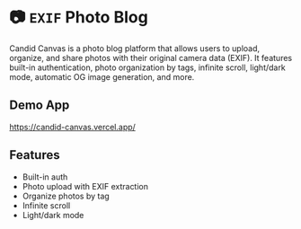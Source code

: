 # 📷 `EXIF` Photo Blog
Candid Canvas is a photo blog platform that allows users to upload, organize, and share photos with their original camera data (EXIF). It features built-in authentication, photo organization by tags, infinite scroll, light/dark mode, automatic OG image generation, and more.

Demo App
-
https://candid-canvas.vercel.app/

Features
-
- Built-in auth
- Photo upload with EXIF extraction
- Organize photos by tag
- Infinite scroll
- Light/dark mode
<!-- - Automatic OG image generation -->
<!-- - CMD-K menu with photo search -->
<!-- - Experimental support for AI-generated descriptions -->
<!-- - Support for Fujifilm simulations -->

<!-- 
Installation
-
### 1. Deploy to Vercel

1. Clone and deploy this repo with vercel.
2. Add required storage ([Vercel Postgres](https://vercel.com/docs/storage/vercel-postgres/quickstart#create-a-postgres-database) + [Vercel Blob](https://vercel.com/docs/storage/vercel-blob/quickstart#create-a-blob-store)) as part of template installation
3. Configure environment variables from project settings:
   - `NEXT_PUBLIC_SITE_TITLE` (e.g., My Photos)
   - `NEXT_PUBLIC_SITE_DOMAIN` (e.g., photos.domain.com)
   - `NEXT_PUBLIC_SITE_DESCRIPTION` (optional—mainly used for OG metadata)

### 2. Setup Auth

1. [Generate auth secret](https://generate-secret.vercel.app/32) and add to environment variables:
   - `AUTH_SECRET`
2. Add admin user to environment variables:
   - `ADMIN_EMAIL`
   - `ADMIN_PASSWORD`
3. Trigger redeploy
   - Visit project on Vercel, navigate to "Deployments" tab, click ••• button next to most recent deployment, and select "Redeploy"


Develop locally
-
1. Clone code
2. Run `pnpm i` to install dependencies
3. If necessary, install [Vercel CLI](https://vercel.com/docs/cli#installing-vercel-cli) and authenticate by running `vercel login`
4. Run `vercel link` to connect the CLI to your project
5. Run `vercel dev` to start dev server with Vercel-managed environment variables 
-->

